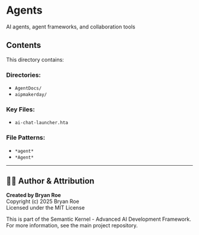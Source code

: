 # Agents

AI agents, agent frameworks, and collaboration tools

## Contents
This directory contains:

### Directories:
- `AgentDocs/`
- `aipmakerday/`

### Key Files:
- `ai-chat-launcher.hta`

### File Patterns:
- `*agent*`
- `*Agent*`


---

## 👨‍💻 Author & Attribution

**Created by Bryan Roe**  
Copyright (c) 2025 Bryan Roe  
Licensed under the MIT License

This is part of the Semantic Kernel - Advanced AI Development Framework.
For more information, see the main project repository.
